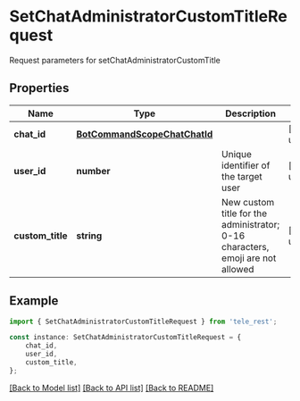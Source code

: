 # SetChatAdministratorCustomTitleRequest

Request parameters for setChatAdministratorCustomTitle

## Properties

Name | Type | Description | Notes
------------ | ------------- | ------------- | -------------
**chat_id** | [**BotCommandScopeChatChatId**](BotCommandScopeChatChatId.md) |  | [default to undefined]
**user_id** | **number** | Unique identifier of the target user | [default to undefined]
**custom_title** | **string** | New custom title for the administrator; 0-16 characters, emoji are not allowed | [default to undefined]

## Example

```typescript
import { SetChatAdministratorCustomTitleRequest } from 'tele_rest';

const instance: SetChatAdministratorCustomTitleRequest = {
    chat_id,
    user_id,
    custom_title,
};
```

[[Back to Model list]](../README.md#documentation-for-models) [[Back to API list]](../README.md#documentation-for-api-endpoints) [[Back to README]](../README.md)
